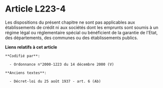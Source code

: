 # Article L223-4

Les dispositions du présent chapitre ne sont pas applicables aux établissements de crédit ni aux sociétés dont les emprunts
sont soumis à un régime légal ou réglementaire spécial ou bénéficient de la garantie de l'Etat, des départements, des
communes ou des établissements publics.

**Liens relatifs à cet article**

	**Codifié par**:

	  - Ordonnance n°2000-1223 du 14 décembre 2000 (V)

	**Anciens textes**:

	  - Décret-loi du 25 août 1937 - art. 6 (Ab)
